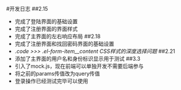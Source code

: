#开发日志
##2.15
* 完成了登陆界面的基础设置
* 完成了注册界面的界面样式
* 完成了主界面的左右响应布局
##2.18
* 完成了注册界面和找回密码界面的基础设置
* *.code >>> .el-form-item__content CSS样式的深度选择问题*
##2.21
* 添加了主界面的用户名和身份标识显示用于测试
##3.3
* 引入了mock.js，现在前端可以单独开发不需要后端参与
* 将之前的params传值改为query传值
* 登录操作已经测试完毕可以使用